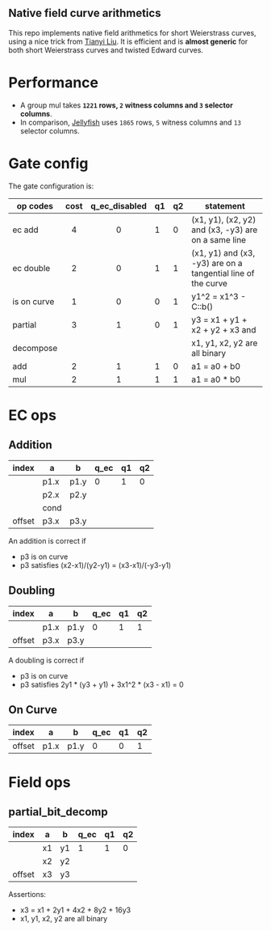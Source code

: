 Native field curve arithmetics
---

This repo implements native field arithmetics for short Weierstrass curves, using a nice trick from [Tianyi Liu](https://liutianyi.site/).
It is efficient and is __almost generic__ for both short Weierstrass curves and twisted Edward curves.

# Performance

- A group mul takes __`1221` rows, `2` witness columns and `3` selector columns__.
- In comparison, [Jellyfish](https://github.com/EspressoSystems/jellyfish/blob/main/relation/src/gadgets/ecc/msm.rs#L94) uses `1865` rows, `5` witness columns and `13` selector columns.

# Gate config
The gate configuration is:

|   op codes  | cost | q_ec_disabled | q1 | q2 | statement
| ----------- |:----:|:-------------:| -- | -- | -------------
|      ec add |   4  |       0       | 1  | 0  | (x1, y1), (x2, y2) and (x3, -y3) are on a same line
|   ec double |   2  |       0       | 1  | 1  | (x1, y1) and (x3, -y3) are on a tangential line of the curve
| is on curve |   1  |       0       | 0  | 1  | y1^2 = x1^3 - C::b()
|     partial |   3  |       1       | 0  | 1  | y3 = x1 + y1 + x2 + y2 + x3 and
|   decompose |      |               |    |    | x1, y1, x2, y2 are all binary
|         add |   2  |       1       | 1  | 0  | a1 = a0 + b0
|         mul |   2  |       1       | 1  | 1  | a1 = a0 * b0  
# EC ops
## Addition

|index  |  a   |  b   | q_ec | q1 | q2 
|-------|------|------|------|----|----
|       | p1.x | p1.y |   0  | 1  | 0  
|       | p2.x | p2.y |      |    |    
|       | cond |      |      |    |
|offset | p3.x | p3.y |      |    |    

An addition is correct if 
- p3 is on curve
- p3 satisfies (x2-x1)/(y2-y1) = (x3-x1)/(-y3-y1)

## Doubling
|index  |  a   |  b   | q_ec | q1 | q2 
|-------|------|------|------|----|----
|       | p1.x | p1.y |   0  | 1  | 1  
|offset | p3.x | p3.y |      |    |    
A doubling is correct if 
- p3 is on curve
- p3 satisfies 2y1 * (y3 + y1) + 3x1^2 * (x3 - x1) = 0

## On Curve
|index  |  a   |  b   | q_ec | q1 | q2 
|-------|------|------|------|----|----
|offset | p1.x | p1.y |   0  | 0  | 1  

# Field ops

## partial_bit_decomp

|index  |  a   |  b   | q_ec | q1 | q2 
|-------|------|------|------|----|----
|       |  x1  |  y1  |   1  | 1  | 0  
|       |  x2  |  y2  |      |    |    
|offset |  x3  |  y3  |      |    |    

Assertions:
- x3 = x1 + 2y1 + 4x2 + 8y2 + 16y3
- x1, y1, x2, y2 are all binary